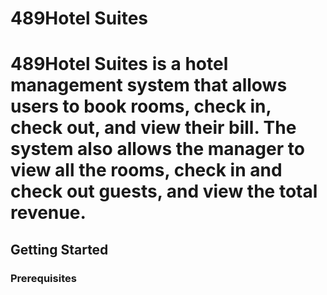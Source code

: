 # 489Hotel Suites
# 489Hotel Suites is a hotel management system that allows users to book rooms, check in, check out, and view their bill. The system also allows the manager to view all the rooms, check in and check out guests, and view the total revenue.

## Getting Started
### Prerequisites